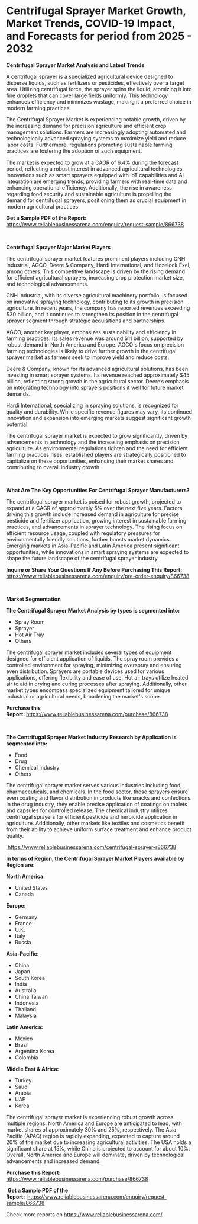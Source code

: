 <p><h1>Centrifugal Sprayer Market Growth, Market Trends, COVID-19 Impact, and Forecasts for period from 2025 - 2032</h1></p><p><strong>Centrifugal Sprayer Market Analysis and Latest Trends</strong></p>
<p><p>A centrifugal sprayer is a specialized agricultural device designed to disperse liquids, such as fertilizers or pesticides, effectively over a target area. Utilizing centrifugal force, the sprayer spins the liquid, atomizing it into fine droplets that can cover large fields uniformly. This technology enhances efficiency and minimizes wastage, making it a preferred choice in modern farming practices.</p><p>The Centrifugal Sprayer Market is experiencing notable growth, driven by the increasing demand for precision agriculture and efficient crop management solutions. Farmers are increasingly adopting automated and technologically advanced spraying systems to maximize yield and reduce labor costs. Furthermore, regulations promoting sustainable farming practices are fostering the adoption of such equipment.</p><p>The market is expected to grow at a CAGR of 6.4% during the forecast period, reflecting a robust interest in advanced agricultural technologies. Innovations such as smart sprayers equipped with IoT capabilities and AI integration are emerging trends, providing farmers with real-time data and enhancing operational efficiency. Additionally, the rise in awareness regarding food security and sustainable agriculture is propelling the demand for centrifugal sprayers, positioning them as crucial equipment in modern agricultural practices.</p></p>
<p><strong>Get a Sample PDF of the Report:&nbsp;</strong> <a href="https://www.reliablebusinessarena.com/enquiry/request-sample/866738?utm_campaign=2175&utm_medium=2&utm_source=Github&utm_content=ia&utm_term=10042025&utm_id=centrifugal-sprayer">https://www.reliablebusinessarena.com/enquiry/request-sample/866738</a></p>
<p>&nbsp;</p>
<p><strong>Centrifugal Sprayer Major Market Players</strong></p>
<p><p>The centrifugal sprayer market features prominent players including CNH Industrial, AGCO, Deere & Company, Hardi International, and Hozelock Exel, among others. This competitive landscape is driven by the rising demand for efficient agricultural sprayers, increasing crop protection market size, and technological advancements.</p><p>CNH Industrial, with its diverse agricultural machinery portfolio, is focused on innovative spraying technology, contributing to its growth in precision agriculture. In recent years, the company has reported revenues exceeding $30 billion, and it continues to strengthen its position in the centrifugal sprayer segment through strategic acquisitions and partnerships.</p><p>AGCO, another key player, emphasizes sustainability and efficiency in farming practices. Its sales revenue was around $11 billion, supported by robust demand in North America and Europe. AGCO's focus on precision farming technologies is likely to drive further growth in the centrifugal sprayer market as farmers seek to improve yield and reduce costs.</p><p>Deere & Company, known for its advanced agricultural solutions, has been investing in smart sprayer systems. Its revenue reached approximately $45 billion, reflecting strong growth in the agricultural sector. Deere’s emphasis on integrating technology into sprayers positions it well for future market demands.</p><p>Hardi International, specializing in spraying solutions, is recognized for quality and durability. While specific revenue figures may vary, its continued innovation and expansion into emerging markets suggest significant growth potential.</p><p>The centrifugal sprayer market is expected to grow significantly, driven by advancements in technology and the increasing emphasis on precision agriculture. As environmental regulations tighten and the need for efficient farming practices rises, established players are strategically positioned to capitalize on these opportunities, enhancing their market shares and contributing to overall industry growth.</p></p>
<p>&nbsp;</p>
<p><strong>What Are The Key Opportunities For Centrifugal Sprayer Manufacturers?</strong></p>
<p><p>The centrifugal sprayer market is poised for robust growth, projected to expand at a CAGR of approximately 5% over the next five years. Factors driving this growth include increased demand in agriculture for precise pesticide and fertilizer application, growing interest in sustainable farming practices, and advancements in sprayer technology. The rising focus on efficient resource usage, coupled with regulatory pressures for environmentally friendly solutions, further boosts market dynamics. Emerging markets in Asia-Pacific and Latin America present significant opportunities, while innovations in smart spraying systems are expected to shape the future landscape of the centrifugal sprayer industry.</p></p>
<p><strong>Inquire or Share Your Questions If Any Before Purchasing This Report:</strong> <a href="https://www.reliablebusinessarena.com/enquiry/pre-order-enquiry/866738?utm_campaign=2175&utm_medium=2&utm_source=Github&utm_content=ia&utm_term=10042025&utm_id=centrifugal-sprayer">https://www.reliablebusinessarena.com/enquiry/pre-order-enquiry/866738</a></p>
<p>&nbsp;</p>
<p><strong>Market Segmentation</strong></p>
<p><strong>The Centrifugal Sprayer Market Analysis by types is segmented into:</strong></p>
<p><ul><li>Spray Room</li><li>Sprayer</li><li>Hot Air Tray</li><li>Others</li></ul></p>
<p><p>The centrifugal sprayer market includes several types of equipment designed for efficient application of liquids. The spray room provides a controlled environment for spraying, minimizing overspray and ensuring even distribution. Sprayers are portable devices used for various applications, offering flexibility and ease of use. Hot air trays utilize heated air to aid in drying and curing processes after spraying. Additionally, other market types encompass specialized equipment tailored for unique industrial or agricultural needs, broadening the market's scope.</p></p>
<p><strong>Purchase this Report:&nbsp;</strong><a href="https://www.reliablebusinessarena.com/purchase/866738?utm_campaign=2175&utm_medium=2&utm_source=Github&utm_content=ia&utm_term=10042025&utm_id=centrifugal-sprayer">https://www.reliablebusinessarena.com/purchase/866738</a></p>
<p>&nbsp;</p>
<p><strong>The Centrifugal Sprayer Market Industry Research by Application is segmented into:</strong></p>
<p><ul><li>Food</li><li>Drug</li><li>Chemical Industry</li><li>Others</li></ul></p>
<p><p>The centrifugal sprayer market serves various industries including food, pharmaceuticals, and chemicals. In the food sector, these sprayers ensure even coating and flavor distribution in products like snacks and confections. In the drug industry, they enable precise application of coatings on tablets and capsules for controlled release. The chemical industry utilizes centrifugal sprayers for efficient pesticide and herbicide application in agriculture. Additionally, other markets like textiles and cosmetics benefit from their ability to achieve uniform surface treatment and enhance product quality.</p></p>
<p><a href="https://www.reliablebusinessarena.com/centrifugal-sprayer-r866738?utm_campaign=2175&utm_medium=2&utm_source=Github&utm_content=ia&utm_term=10042025&utm_id=centrifugal-sprayer">&nbsp;https://www.reliablebusinessarena.com/centrifugal-sprayer-r866738</a></p>
<p><strong>In terms of Region, the Centrifugal Sprayer Market Players available by Region are:</strong></p>
<p>
    <p> <strong> North America: </strong>
        <ul>
            <li>United States</li>
            <li>Canada</li>
        </ul>
        </p> 
    <p> <strong> Europe: </strong>
        <ul>
            <li>Germany</li>
            <li>France</li>
            <li>U.K.</li>
            <li>Italy</li>
            <li>Russia</li>
        </ul>
        </p> 
    <p> <strong> Asia-Pacific: </strong>
        <ul>
            <li>China</li>
            <li>Japan</li>
            <li>South Korea</li>
            <li>India</li>
            <li>Australia</li>
            <li>China Taiwan</li>
            <li>Indonesia</li>
            <li>Thailand</li>
            <li>Malaysia</li>
        </ul>
        </p> 
    <p> <strong> Latin America: </strong>
        <ul>
            <li>Mexico</li>
            <li>Brazil</li>
            <li>Argentina Korea</li>
            <li>Colombia</li>
        </ul>
        </p> 
    <p> <strong> Middle East & Africa: </strong>
        <ul>
            <li>Turkey</li>
            <li>Saudi</li>
            <li>Arabia</li>
            <li>UAE</li>
            <li>Korea</li>
        </ul>
    </p>
    </p>
<p><p>The centrifugal sprayer market is experiencing robust growth across multiple regions. North America and Europe are anticipated to lead, with market shares of approximately 30% and 25%, respectively. The Asia-Pacific (APAC) region is rapidly expanding, expected to capture around 20% of the market due to increasing agricultural activities. The USA holds a significant share at 15%, while China is projected to account for about 10%. Overall, North America and Europe will dominate, driven by technological advancements and increased demand.</p></p>
<p><strong>Purchase this Report: </strong><a href="https://www.reliablebusinessarena.com/purchase/866738?utm_campaign=2175&utm_medium=2&utm_source=Github&utm_content=ia&utm_term=10042025&utm_id=centrifugal-sprayer">https://www.reliablebusinessarena.com/purchase/866738</a></p>
<p>&nbsp;<strong>Get a Sample PDF of the Report:&nbsp;&nbsp;</strong><a href="https://www.reliablebusinessarena.com/enquiry/request-sample/866738?utm_campaign=2175&utm_medium=2&utm_source=Github&utm_content=ia&utm_term=10042025&utm_id=centrifugal-sprayer">https://www.reliablebusinessarena.com/enquiry/request-sample/866738</a></p>
<p><strong></strong></p>
<p>Check more reports on <a href="https://www.reliablebusinessarena.com/?utm_campaign=2175&utm_medium=2&utm_source=Github&utm_content=ia&utm_term=10042025&utm_id=centrifugal-sprayer">https://www.reliablebusinessarena.com/</a></p>